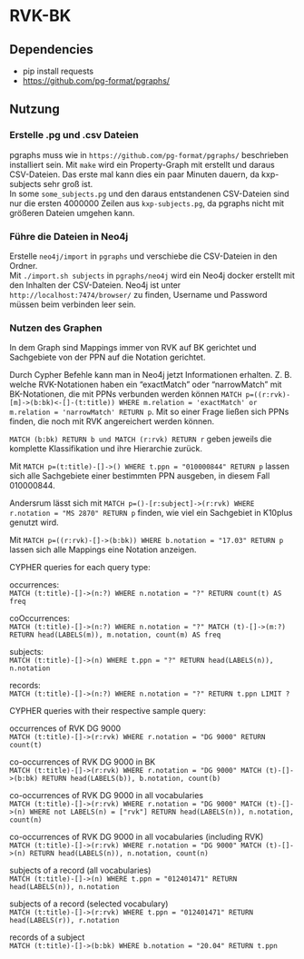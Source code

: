 # RVK-BK

## Dependencies
- pip install requests
- https://github.com/pg-format/pgraphs/

## Nutzung
### Erstelle .pg und .csv Dateien
pgraphs muss wie in `https://github.com/pg-format/pgraphs/` beschrieben installiert sein. 
Mit `make` wird ein Property-Graph mit erstellt und daraus CSV-Dateien. Das erste mal kann dies ein paar Minuten dauern, da kxp-subjects sehr groß ist.  
In some `some_subjects.pg` und den daraus entstandenen CSV-Dateien sind nur die ersten 4000000 Zeilen aus `kxp-subjects.pg`, da pgraphs nicht mit größeren Dateien umgehen kann. 

### Führe die Dateien in Neo4j
Erstelle `neo4j/import` in `pgraphs` und verschiebe die CSV-Dateien in den Ordner.  
Mit `./import.sh subjects` in `pgraphs/neo4j` wird ein Neo4j docker erstellt mit den Inhalten der CSV-Dateien. Neo4j ist unter `http://localhost:7474/browser/` zu finden, Username und Password müssen beim verbinden leer sein.

### Nutzen des Graphen

In dem Graph sind Mappings immer von RVK auf BK gerichtet und Sachgebiete von der PPN auf die Notation gerichtet.

Durch Cypher Befehle kann man in Neo4j jetzt Informationen erhalten. Z. B. welche RVK-Notationen haben ein “exactMatch” oder “narrowMatch” mit BK-Notationen, die mit PPNs verbunden werden können `MATCH p=((r:rvk)-[m]->(b:bk)<-[]-(t:title)) WHERE m.relation = 'exactMatch' or m.relation = 'narrowMatch' RETURN p`. Mit so einer Frage ließen sich PPNs finden, die noch mit RVK angereichert werden können.

`MATCH (b:bk) RETURN b und MATCH (r:rvk) RETURN r` geben jeweils die komplette Klassifikation und ihre Hierarchie zurück.


Mit `MATCH p=(t:title)-[]->() WHERE t.ppn = "010000844" RETURN p` lassen sich alle Sachgebiete einer bestimmten PPN ausgeben, in diesem Fall 010000844.

Andersrum lässt sich mit `MATCH p=()-[r:subject]->(r:rvk) WHERE r.notation = "MS 2870" RETURN p` finden, wie viel ein Sachgebiet in K10plus genutzt wird.

Mit `MATCH p=((r:rvk)-[]->(b:bk)) WHERE b.notation = "17.03" RETURN p` lassen sich alle Mappings eine Notation anzeigen.

CYPHER queries for each query type:

occurrences:   
`MATCH (t:title)-[]->(n:?) WHERE n.notation = "?" RETURN count(t) AS freq`  

coOccurrences:  
`MATCH (t:title)-[]->(n:?) WHERE n.notation = "?" MATCH (t)-[]->(m:?) RETURN head(LABELS(m)), m.notation, count(m) AS freq`

subjects:  
`MATCH (t:title)-[]->(n) WHERE t.ppn = "?" RETURN head(LABELS(n)), n.notation`   

records:  
`MATCH (t:title)-[]->(n:?) WHERE n.notation = "?" RETURN t.ppn LIMIT ?`  

CYPHER queries with their respective sample query:

occurrences of RVK DG 9000  
`MATCH (t:title)-[]->(r:rvk) WHERE r.notation = "DG 9000" RETURN count(t)`

co-occurrences of RVK DG 9000 in BK  
`MATCH (t:title)-[]->(r:rvk) WHERE r.notation = "DG 9000" MATCH (t)-[]->(b:bk) RETURN head(LABELS(b)), b.notation, count(b)`

co-occurrences of RVK DG 9000 in all vocabularies  
`MATCH (t:title)-[]->(r:rvk) WHERE r.notation = "DG 9000" MATCH (t)-[]->(n) WHERE not LABELS(n) = ["rvk"] RETURN head(LABELS(n)), n.notation, count(n)`

co-occurrences of RVK DG 9000 in all vocabularies (including RVK)  
`MATCH (t:title)-[]->(r:rvk) WHERE r.notation = "DG 9000" MATCH (t)-[]->(n) RETURN head(LABELS(n)), n.notation, count(n)`

subjects of a record (all vocabularies)  
`MATCH (t:title)-[]->(n) WHERE t.ppn = "012401471" RETURN head(LABELS(n)), n.notation`

subjects of a record (selected vocabulary)  
`MATCH (t:title)-[]->(r:rvk) WHERE t.ppn = "012401471" RETURN head(LABELS(r)), r.notation`

records of a subject  
`MATCH (t:title)-[]->(b:bk) WHERE b.notation = "20.04" RETURN t.ppn`